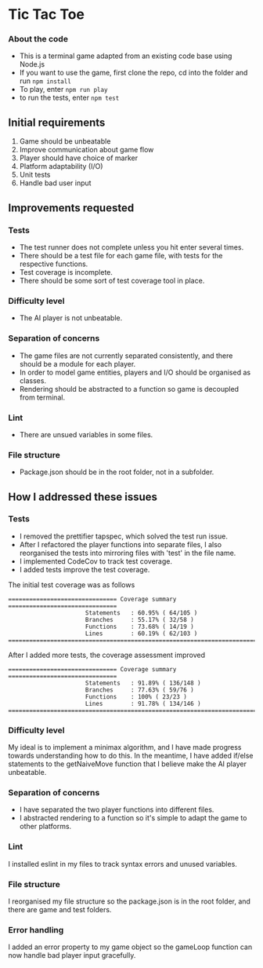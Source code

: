 # Tic Tac Toe

### About the code
- This is a terminal game adapted from an existing code base using Node.js
- If you want to use the game, first clone the repo, cd into the folder and run `npm install`
- To play, enter `npm run play`
- to run the tests, enter `npm test`

## Initial requirements
1. Game should be unbeatable
2. Improve communication about game flow
3. Player should have choice of marker
4. Platform adaptability (I/O)
5. Unit tests
6. Handle bad user input

## Improvements requested
### Tests
- The test runner does not complete unless you hit enter several times.
- There should be a test file for each game file, with tests for the respective functions.
- Test coverage is incomplete.
- There should be some sort of test coverage tool in place.

### Difficulty level
- The AI player is not unbeatable.

### Separation of concerns
- The game files are not currently separated consistently, and there should be a module for each player.
- In order to model game entities, players and I/O should be organised as classes.
- Rendering should be abstracted to a function so game is decoupled from terminal.

### Lint
- There are unsued variables in some files.

### File structure
- Package.json should be in the root folder, not in a subfolder.

## How I addressed these issues
### Tests
- I removed the prettifier tapspec, which solved the test run issue.
- After I refactored the player functions into separate files, I also reorganised the tests into mirroring files with 'test' in the file name.
- I implemented CodeCov to track test coverage.
- I added tests improve the test coverage.

The initial test coverage was as follows
```
=============================== Coverage summary ===============================
                      Statements   : 60.95% ( 64/105 )
                      Branches     : 55.17% ( 32/58 )
                      Functions    : 73.68% ( 14/19 )
                      Lines        : 60.19% ( 62/103 )
================================================================================
```

After I added more tests, the coverage assessment improved
```
=============================== Coverage summary ===============================
                      Statements   : 91.89% ( 136/148 )
                      Branches     : 77.63% ( 59/76 )
                      Functions    : 100% ( 23/23 )
                      Lines        : 91.78% ( 134/146 )
================================================================================
```

### Difficulty level
My ideal is to implement a minimax algorithm, and I have made progress towards understanding how to do this. In the meantime, I have added if/else statements to the getNaiveMove function that I believe make the AI player unbeatable.

### Separation of concerns
- I have separated the two player functions into different files.
- I abstracted rendering to a function so it's simple to adapt the game to other platforms.

### Lint
I installed eslint in my files to track syntax errors and unused variables.

### File structure
I reorganised my file structure so the package.json is in the root folder, and there are game and test folders.

### Error handling
I added an error property to my game object so the gameLoop function can now handle bad player input gracefully.
